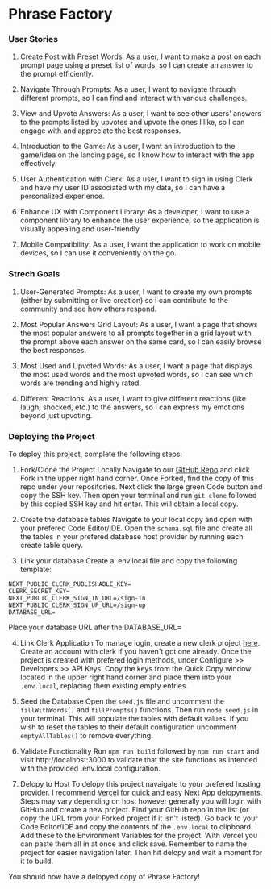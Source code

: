 # Phrase Factory

### User Stories

1. Create Post with Preset Words:
   As a user, I want to make a post on each prompt page using a preset list of words, so I can create an answer to the prompt efficiently.

2. Navigate Through Prompts:
   As a user, I want to navigate through different prompts, so I can find and interact with various challenges.

3. View and Upvote Answers:
   As a user, I want to see other users' answers to the prompts listed by upvotes and upvote the ones I like, so I can engage with and appreciate the best responses.

4. Introduction to the Game:
   As a user, I want an introduction to the game/idea on the landing page, so I know how to interact with the app effectively.

5. User Authentication with Clerk:
   As a user, I want to sign in using Clerk and have my user ID associated with my data, so I can have a personalized experience.

6. Enhance UX with Component Library:
   As a developer, I want to use a component library to enhance the user experience, so the application is visually appealing and user-friendly.

7. Mobile Compatibility:
   As a user, I want the application to work on mobile devices, so I can use it conveniently on the go.

### Strech Goals

1. User-Generated Prompts:
   As a user, I want to create my own prompts (either by submitting or live creation) so I can contribute to the community and see how others respond.

2. Most Popular Answers Grid Layout:
   As a user, I want a page that shows the most popular answers to all prompts together in a grid layout with the prompt above each answer on the same card, so I can easily browse the best responses.

3. Most Used and Upvoted Words:
   As a user, I want a page that displays the most used words and the most upvoted words, so I can see which words are trending and highly rated.

4. Different Reactions:
   As a user, I want to give different reactions (like laugh, shocked, etc.) to the answers, so I can express my emotions beyond just upvoting.

### Deploying the Project

To deploy this project, complete the following steps:

1. Fork/Clone the Project Locally
   Navigate to our [GitHub Repo](https://github.com/Cxndr/week12-finalproject) and click Fork in the upper right hand corner. Once Forked, find the copy of this repo under your repositories. Next click the large green Code button and copy the SSH key. Then open your terminal and run `git clone` followed by this copied SSH key and hit enter. This will obtain a local copy.

2. Create the database tables
   Navigate to your local copy and open with your prefered Code Editor/IDE. Open the `schema.sql` file and create all the tables in your prefered database host provider by running each create table query.

3. Link your database
   Create a .env.local file and copy the following template:

```
NEXT_PUBLIC_CLERK_PUBLISHABLE_KEY=
CLERK_SECRET_KEY=
NEXT_PUBLIC_CLERK_SIGN_IN_URL=/sign-in
NEXT_PUBLIC_CLERK_SIGN_UP_URL=/sign-up
DATABASE_URL=
```

Place your database URL after the DATABASE_URL=

4. Link Clerk Application
   To manage login, create a new clerk project [here](https://dashboard.clerk.com/apps/new). Create an account with clerk if you haven't got one already. Once the project is created with prefered login methods, under Configure >> Developers >> API Keys. Copy the keys from the Quick Copy window located in the upper right hand corner and place them into your `.env.local`, replacing them existing empty entries.

5. Seed the Database
   Open the `seed.js` file and uncomment the `fillWithWords()` and `fillPrompts()` functions. Then run `node seed.js` in your terminal.
   This will populate the tables with default values. If you wish to reset the tables to their default configuration uncomment `emptyAllTables()` to remove everything.

6. Validate Functionality
   Run `npm run build` followed by `npm run start` and visit http://localhost:3000 to validate that the site functions as intended with the provided .env.local configuration.

7. Delopy to Host
   To delopy this project navaigate to your prefered hosting provider. I recommend [Vercel](https://vercel.app/) for quick and easy Next App delopyments. Steps may vary depending on host however generally you will login with GitHub and create a new project. Find your GitHub repo in the list (or copy the URL from your Forked project if it isn't listed). Go back to your Code Editor/IDE and copy the contents of the `.env.local` to clipboard. Add these to the Environment Variables for the project. With Vercel you can paste them all in at once and click save. Remember to name the project for easier navigation later. Then hit delopy and wait a moment for it to build.

You should now have a delopyed copy of Phrase Factory!
